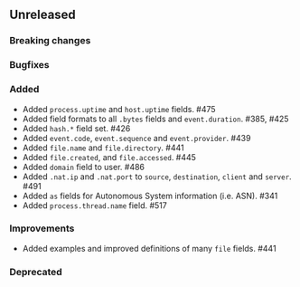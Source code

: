 ## Unreleased

### Breaking changes

### Bugfixes

### Added

* Added `process.uptime` and `host.uptime` fields. #475
* Added field formats to all `.bytes` fields and `event.duration`. #385, #425
* Added `hash.*` field set. #426
* Added `event.code`, `event.sequence` and `event.provider`. #439
* Added `file.name` and `file.directory`. #441
* Added `file.created`, and `file.accessed`. #445
* Added `domain` field to user. #486
* Added `.nat.ip` and `.nat.port` to `source`, `destination`, `client` and `server`. #491
* Added `as` fields for Autonomous System information (i.e. ASN). #341
* Added `process.thread.name` field. #517

### Improvements

* Added examples and improved definitions of many `file` fields. #441

### Deprecated


<!-- All empty sections:

## Unreleased

### Breaking changes

### Bugfixes

### Added

### Improvements

### Deprecated

-->
